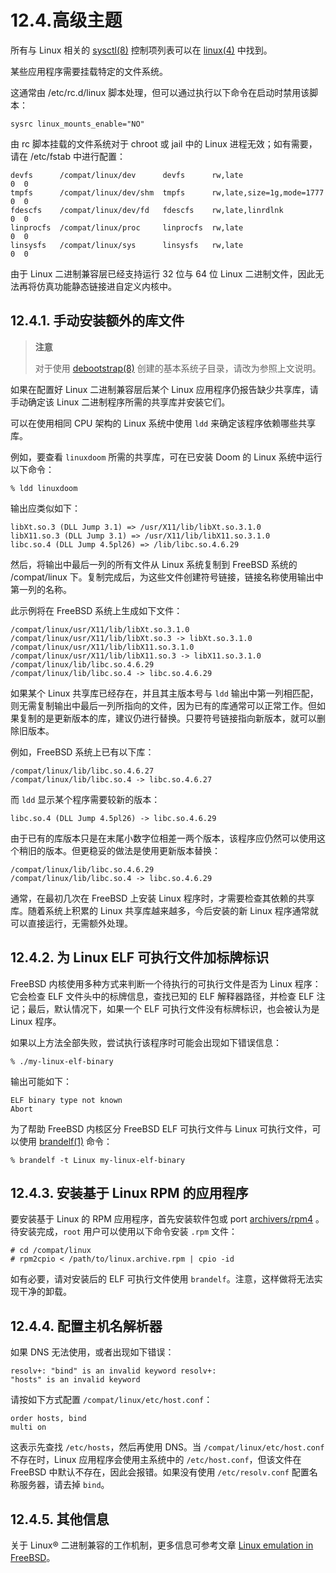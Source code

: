 # 12.4.高级主题

所有与 Linux 相关的 [sysctl(8)](https://man.freebsd.org/cgi/man.cgi?query=sysctl&sektion=8&format=html) 控制项列表可以在 [linux(4)](https://man.freebsd.org/cgi/man.cgi?query=linux&sektion=4&format=html) 中找到。

某些应用程序需要挂载特定的文件系统。

这通常由 /etc/rc.d/linux 脚本处理，但可以通过执行以下命令在启动时禁用该脚本：

```
sysrc linux_mounts_enable="NO"
```

由 rc 脚本挂载的文件系统对于 chroot 或 jail 中的 Linux 进程无效；如有需要，请在 /etc/fstab 中进行配置：

```
devfs      /compat/linux/dev      devfs      rw,late                    0  0
tmpfs      /compat/linux/dev/shm  tmpfs      rw,late,size=1g,mode=1777  0  0
fdescfs    /compat/linux/dev/fd   fdescfs    rw,late,linrdlnk           0  0
linprocfs  /compat/linux/proc     linprocfs  rw,late                    0  0
linsysfs   /compat/linux/sys      linsysfs   rw,late                    0  0
```

由于 Linux 二进制兼容层已经支持运行 32 位与 64 位 Linux 二进制文件，因此无法再将仿真功能静态链接进自定义内核中。

## 12.4.1. 手动安装额外的库文件

>**注意**
>
> 对于使用 [debootstrap(8)](https://man.freebsd.org/cgi/man.cgi?query=debootstrap&sektion=8&format=html) 创建的基本系统子目录，请改为参照上文说明。

如果在配置好 Linux 二进制兼容层后某个 Linux 应用程序仍报告缺少共享库，请手动确定该 Linux 二进制程序所需的共享库并安装它们。

可以在使用相同 CPU 架构的 Linux 系统中使用 `ldd` 来确定该程序依赖哪些共享库。

例如，要查看 `linuxdoom` 所需的共享库，可在已安装 Doom 的 Linux 系统中运行以下命令：

```
% ldd linuxdoom
```

输出应类似如下：

```
libXt.so.3 (DLL Jump 3.1) => /usr/X11/lib/libXt.so.3.1.0
libX11.so.3 (DLL Jump 3.1) => /usr/X11/lib/libX11.so.3.1.0
libc.so.4 (DLL Jump 4.5pl26) => /lib/libc.so.4.6.29
```

然后，将输出中最后一列的所有文件从 Linux 系统复制到 FreeBSD 系统的 /compat/linux 下。复制完成后，为这些文件创建符号链接，链接名称使用输出中第一列的名称。

此示例将在 FreeBSD 系统上生成如下文件：

```
/compat/linux/usr/X11/lib/libXt.so.3.1.0
/compat/linux/usr/X11/lib/libXt.so.3 -> libXt.so.3.1.0
/compat/linux/usr/X11/lib/libX11.so.3.1.0
/compat/linux/usr/X11/lib/libX11.so.3 -> libX11.so.3.1.0
/compat/linux/lib/libc.so.4.6.29
/compat/linux/lib/libc.so.4 -> libc.so.4.6.29
```

如果某个 Linux 共享库已经存在，并且其主版本号与 `ldd` 输出中第一列相匹配，则无需复制输出中最后一列所指向的文件，因为已有的库通常可以正常工作。但如果复制的是更新版本的库，建议仍进行替换。只要符号链接指向新版本，就可以删除旧版本。

例如，FreeBSD 系统上已有以下库：

```
/compat/linux/lib/libc.so.4.6.27
/compat/linux/lib/libc.so.4 -> libc.so.4.6.27
```

而 `ldd` 显示某个程序需要较新的版本：

```
libc.so.4 (DLL Jump 4.5pl26) -> libc.so.4.6.29
```

由于已有的库版本只是在末尾小数字位相差一两个版本，该程序应仍然可以使用这个稍旧的版本。但更稳妥的做法是使用更新版本替换：

```
/compat/linux/lib/libc.so.4.6.29
/compat/linux/lib/libc.so.4 -> libc.so.4.6.29
```

通常，在最初几次在 FreeBSD 上安装 Linux 程序时，才需要检查其依赖的共享库。随着系统上积累的 Linux 共享库越来越多，今后安装的新 Linux 程序通常就可以直接运行，无需额外处理。

## 12.4.2. 为 Linux ELF 可执行文件加标牌标识

FreeBSD 内核使用多种方式来判断一个待执行的可执行文件是否为 Linux 程序：它会检查 ELF 文件头中的标牌信息，查找已知的 ELF 解释器路径，并检查 ELF 注记；最后，默认情况下，如果一个 ELF 可执行文件没有标牌标识，也会被认为是 Linux 程序。

如果以上方法全部失败，尝试执行该程序时可能会出现如下错误信息：

```
% ./my-linux-elf-binary
```

输出可能如下：

```
ELF binary type not known
Abort
```

为了帮助 FreeBSD 内核区分 FreeBSD ELF 可执行文件与 Linux 可执行文件，可以使用 [brandelf(1)](https://man.freebsd.org/cgi/man.cgi?query=brandelf&sektion=1&format=html) 命令：

```
% brandelf -t Linux my-linux-elf-binary
```

## 12.4.3. 安装基于 Linux RPM 的应用程序

要安装基于 Linux 的 RPM 应用程序，首先安装软件包或 port [archivers/rpm4](https://cgit.freebsd.org/ports/tree/archivers/rpm4/) 。待安装完成，`root` 用户可以使用以下命令安装 `.rpm` 文件：

```
# cd /compat/linux
# rpm2cpio < /path/to/linux.archive.rpm | cpio -id
```

如有必要，请对安装后的 ELF 可执行文件使用 `brandelf`。注意，这样做将无法实现干净的卸载。

## 12.4.4. 配置主机名解析器

如果 DNS 无法使用，或者出现如下错误：

```
resolv+: "bind" is an invalid keyword resolv+:
"hosts" is an invalid keyword
```

请按如下方式配置 `/compat/linux/etc/host.conf`：

```
order hosts, bind
multi on
```

这表示先查找 `/etc/hosts`，然后再使用 DNS。当 `/compat/linux/etc/host.conf` 不存在时，Linux 应用程序会使用主系统中的 `/etc/host.conf`，但该文件在 FreeBSD 中默认不存在，因此会报错。如果没有使用 `/etc/resolv.conf` 配置名称服务器，请去掉 `bind`。

## 12.4.5. 其他信息

关于 Linux® 二进制兼容的工作机制，更多信息可参考文章 [Linux emulation in FreeBSD](https://docs.freebsd.org/en/articles/linux-emulation/)。

